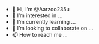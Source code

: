 - 👋 Hi, I’m @Aarzoo235u
- 👀 I’m interested in ...
- 🌱 I’m currently learning ...
- 💞️ I’m looking to collaborate on ...
- 📫 How to reach me ...

<!---
Aarzoo235u/Aarzoo235u is a ✨ special ✨ repository because its `README.md` (this file) appears on your GitHub profile.
You can click the Preview link to take a look at your changes.
--->
